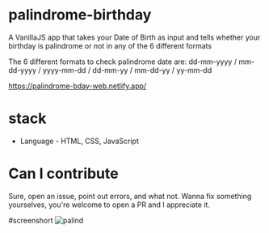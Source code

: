 # palindrome-birthday
A VanillaJS app that takes your Date of Birth as input and tells whether your birthday is palindrome or not in any of the 6 different formats

The 6 different formats to check palindrome date are: dd-mm-yyyy / mm-dd-yyyy / yyyy-mm-dd / dd-mm-yy / mm-dd-yy / yy-mm-dd

https://palindrome-bday-web.netlify.app/

# stack

- Language - HTML, CSS, JavaScript

# Can I contribute

Sure, open an issue, point out errors, and what not. Wanna fix something yourselves, you're welcome to open a PR and I appreciate it.

#screenshort
![palind](https://user-images.githubusercontent.com/76784537/133488354-d6f8cd2e-c406-415b-ad7e-b14d661b005d.PNG)
